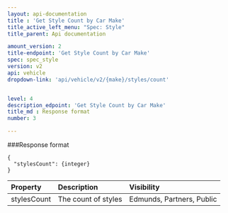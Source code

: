```yaml
---
layout: api-documentation
title : 'Get Style Count by Car Make'
title_active_left_menu: "Spec: Style"
title_parent: Api documentation

amount_version: 2
title-endpoint: 'Get Style Count by Car Make'
spec: spec_style
version: v2
api: vehicle
dropdown-link: 'api/vehicle/v2/{make}/styles/count'


level: 4
description_edpoint: 'Get Style Count by Car Make'
title_md : Response format
number: 3

---
```


###Response format

	{
	  "stylesCount": {integer}
	}

| Property      | Description                         					| Visibility                |
|:--------------|:------------------------------------------------------|:------------------------- |
| stylesCount   | The count of styles									| Edmunds, Partners, Public |

